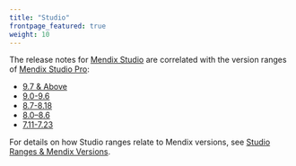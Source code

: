 ```yaml
---
title: "Studio"
frontpage_featured: true
weight: 10
---
```


The release notes for [Mendix Studio](/studio/) are correlated with the version ranges of [Mendix Studio Pro](/releasenotes/studio-pro/): 

* [9.7 & Above](9.7-and-above)
* [9.0-9.6](9.0-9.6)
* [8.7-8.18](8.7-8.18)
* [8.0–8.6](8.0-8.6)
* [7.11-7.23](7.11-7.23)

For details on how Studio ranges relate to Mendix versions, see [Studio Ranges & Mendix Versions](/studio/general-versions).
